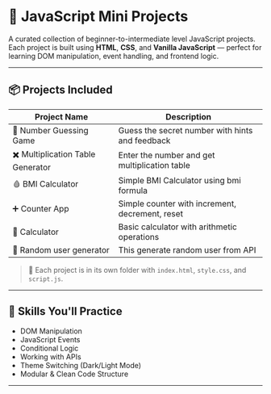 # 🚀 JavaScript Mini Projects

A curated collection of beginner-to-intermediate level JavaScript projects.  
Each project is built using **HTML**, **CSS**, and **Vanilla JavaScript** — perfect for learning DOM manipulation, event handling, and frontend logic.

---

## 📦 Projects Included

| Project Name            | Description                                         |
|-------------------------|-----------------------------------------------------|
| 🎯 Number Guessing Game | Guess the secret number with hints and feedback     |
| ✖️ Multiplication Table Generator | Enter the number and get multiplication table     |
| 🩸 BMI Calculator           | Simple BMI Calculator using bmi formula     |
| ➕ Counter App           | Simple counter with increment, decrement, reset     |
| 🧮 Calculator            | Basic calculator with arithmetic operations         |
| 👥 Random user generator      | This generate random user from API                 |

> 📁 Each project is in its own folder with `index.html`, `style.css`, and `script.js`.

---

## 🎯 Skills You'll Practice

- DOM Manipulation
- JavaScript Events
- Conditional Logic
- Working with APIs
- Theme Switching (Dark/Light Mode)
- Modular & Clean Code Structure

---